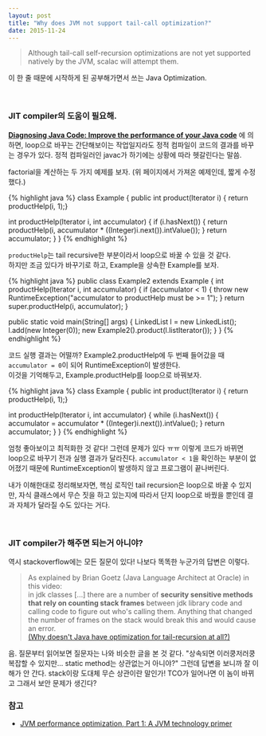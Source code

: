 ```yaml
---
layout: post
title: "Why does JVM not support tail-call optimization?"
date: 2015-11-24
---
```


> Although tail-call self-recursion optimizations are not yet supported natively by the JVM, scalac will attempt them.

이 한 줄 때문에 시작하게 된 공부해가면서 쓰는 Java Optimization.

<br>

### JIT compiler의 도움이 필요해.
[**Diagnosing Java Code: Improve the performance of your Java code**](http://web.archive.org/web/20120506085636/http://www.ibm.com/developerworks/java/library/j-diag8/index.html#code_block_1.0) 에 의하면, loop으로 바꾸는 간단해보이는 작업일지라도 정적 컴파일이 코드의 결과를 바꾸는 경우가 있다. 정적 컴파일러인 javac가 하기에는 상황에 따라 헷갈린다는 말씀.

factorial을 계산하는 두 가지 예제를 보자. (위 페이지에서 가져온 예제인데, 짧게 수정했다.)   

{% highlight java %}
class Example {
  public int product(Iterator i) { return productHelp(i, 1);}

  int productHelp(Iterator i, int accumulator) {
    if (i.hasNext()) {
      return productHelp(i, accumulator * ((Integer)i.next()).intValue());
    }
    return accumulator;
  }
}
{% endhighlight %}

`productHelp`는 tail recursive한 부분이라서 loop으로 바꿀 수 있을 것 같다.   
하지만 조금 있다가 바꾸기로 하고, Example을 상속한 Example를 보자.

{% highlight java %}
public class Example2 extends Example {
  int productHelp(Iterator i, int accumulator) {
    if (accumulator < 1) {
      throw new RuntimeException("accumulator to productHelp must be >= 1");
    }
    return super.productHelp(i, accumulator);
  }

  public static void main(String[] args) {
    LinkedList l = new LinkedList();
    l.add(new Integer(0));
    new Example2().product(l.listIterator());
  }
}
{% endhighlight %}

코드 실행 결과는 어떨까? Example2.productHelp에 두 번째 들어갔을 때 `accumulator = 0`이 되어 RuntimeException이 발생한다.   
이것을 기억해두고, Example.productHelp를 loop으로 바꿔보자.

{% highlight java %}
class Example {
  public int product(Iterator i) { return productHelp(i, 1);}

  int productHelp(Iterator i, int accumulator) {
    while (i.hasNext()) {
      accumulator =  accumulator * ((Integer)i.next()).intValue();
    }
    return accumulator;
  }
}
{% endhighlight %}

엄청 좋아보이고 최적화한 것 같다! 그런데 문제가 있다 ㅠㅠ 이렇게 코드가 바뀌면 loop으로 바꾸기 전과 실행 결과가 달라진다. `accumulator < 1`을 확인하는 부분이 없어졌기 때문에 RuntimeException이 발생하지 않고 프로그램이 끝나버린다.   

내가 이해한대로 정리해보자면, 핵심 로직인 tail recursion은 loop으로 바꿀 수 있지만, 자식 클래스에서 무슨 짓을 하고 있는지에 따라서 단지 loop으로 바꿨을 뿐인데 결과 자체가 달라질 수도 있다는 거다.

<br>

### JIT compiler가 해주면 되는거 아니야?
역시 stackoverflow에는 모든 질문이 있다! 나보다 똑똑한 누군가의 답변은 이렇다.

> As explained by Brian Goetz (Java Language Architect at Oracle) in this video:   
> in jdk classes [...] there are a number of **security sensitive methods that rely on counting stack frames** between jdk library code and calling code to figure out who's calling them.
Anything that changed the number of frames on the stack would break this and would cause an error.   
> [(Why doesn't Java have optimization for tail-recursion at all?)](http://programmers.stackexchange.com/questions/272061/why-doesnt-java-have-optimization-for-tail-recursion-at-all)

음. 질문부터 읽어보면 질문자는 나와 비슷한 글을 본 것 같다. "상속되면 이러쿵저러쿵 복잡할 수 있지만... static method는 상관없는거 아니야?" 그런데 답변을 보니까 잘 이해가 안 간다. stack이랑 도대체 무슨 상관이란 말인가! TCO가 일어나면 이 놈이 바뀌고 그래서 보안 문제가 생긴다?

### 참고
- [JVM performance optimization, Part 1: A JVM technology primer](http://www.javaworld.com/article/2078623/core-java/jvm-performance-optimization-part-1-a-jvm-technology-primer.html)
